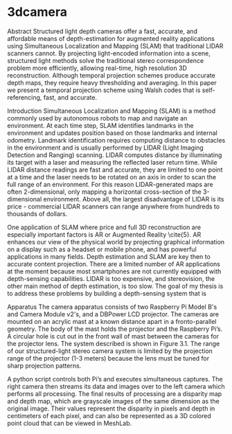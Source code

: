 # 3dcamera
Abstract
Structured light depth cameras offer a fast, accurate, and affordable means of depth-estimation for augmented reality applications using Simultaneous Localization and Mapping (SLAM) that traditional LIDAR scanners cannot. By projecting light-encoded information into a scene, structured light methods solve the traditional stereo correspondence problem more efficiently, allowing real-time, high resolution 3D reconstruction. Although temporal projection schemes produce accurate depth maps, they require heavy thresholding and averaging. In this paper we present a temporal projection scheme using Walsh codes that is self-referencing, fast, and accurate.

Introduction
Simultaneous Localization and Mapping (SLAM) is a method commonly used by autonomous robots to map and navigate an environment. At each time step, SLAM identifies landmarks in the environment and updates position based on those landmarks and internal odometry. Landmark identification requires computing distance to obstacles in the environment and is usually performed by LIDAR (Light Imaging Detection and Ranging) scanning. LIDAR computes distance by illuminating its target with a laser and measuring the reflected laser return time. While LIDAR distance readings are fast and accurate, they are limited to one point at a time and the laser needs to be rotated on an axis in order to scan the full range of an environment. For this reason LIDAR-generated maps are often 2-dimensional, only mapping a horizontal cross-section of the 3-dimensional environment. Above all, the largest disadvantage of LIDAR is its price - commercial LIDAR scanners can range anywhere from hundreds to thousands of dollars.

One application of SLAM where price and full 3D reconstruction are especially important factors is AR or Augmented Reality \cite{5}. AR enhances our view of the physical world by projecting graphical information on a display such as a headset or mobile phone, and has powerful applications in many fields. Depth estimation and SLAM are key then to accurate content projection. There are a limited number of AR applications at the moment because most smartphones are not currently equipped with depth-sensing capabilities. LIDAR is too expensive, and stereovision, the other main method of depth estimation, is too slow. The goal of my thesis is to address these problems by building a depth-sensing system that is

Apparatus
The camera apparatus consists of two Raspberry Pi Model B's and Camera Module v2's, and a DBPower LCD projector. The cameras are mounted on an acrylic mast at a known distance apart in a fronto-parallel geometry. The body of the mast holds the projector and the Raspberry Pi’s. A circular hole is cut out in the front wall of mast between the cameras for the projector lens. The system described is shown in Figure 3.1. The range of our structured-light stereo camera system is limited by the projection range of the projector (1-3 meters) because the lens must be tuned for sharp projection patterns.

A python script controls both Pi’s and executes simultaneous captures. The right camera then streams its data and images over to the left camera which performs all processing. The final results of processing are a disparity map and depth map, which are grayscale images of the same dimension as the original image. Their values represent the disparity in pixels and depth in centimeters of each pixel, and can also be represented as a 3D colored point cloud that can be viewed in MeshLab.
